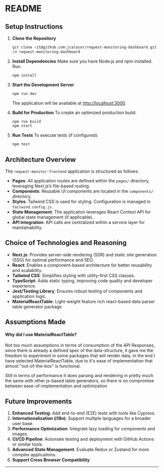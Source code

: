 
# README

## Setup Instructions

1. **Clone the Repository**
   ```bash
   git clone <it@github.com:jcalosor/request-monitoring-dashboard.git
   cd request-monitoring-dashboard
   ```

2. **Install Dependencies**
   Make sure you have Node.js and npm installed. Run:
   ```bash
   npm install
   ```

3. **Start the Development Server**
   ```bash
   npm run dev
   ```
   The application will be available at [http://localhost:3000](http://localhost:3000).

4. **Build for Production**
   To create an optimized production build:
   ```bash
   npm run build
   npm start
   ```

5. **Run Tests**
   To execute tests (if configured):
   ```bash
   npm test
   ```

## Architecture Overview

The `request-monitor-frontend` application is structured as follows:

- **Pages**: All application routes are defined within the `pages/` directory, leveraging Next.js’s file-based routing.
- **Components**: Reusable UI components are located in the `components/` directory.
- **Styles**: Tailwind CSS is used for styling. Configuration is managed in `tailwind.config.js`.
- **State Management**: The application leverages React Context API for global state management (if applicable).
- **API Integration**: API calls are centralized within a service layer for maintainability.

## Choice of Technologies and Reasoning

- **Next.js**: Provides server-side rendering (SSR) and static site generation (SSG) for optimal performance and SEO.
- **React**: Enables a component-based architecture for better reusability and scalability.
- **Tailwind CSS**: Simplifies styling with utility-first CSS classes.
- **TypeScript**: Adds static typing, improving code quality and developer experience.
- **Jest/Testing Library**: Ensures robust testing of components and application logic.
- **MaterialReactTable**: Light-weight feature rich react-based data parser table generator package

## Assumptions Made

#### Why did I use MaterialReactTable?

Not too much assumptions in terms of consumption of the API Responses, since there is already a defined spec of the data-structure, 
it gave me the freedom to experiment in some packages that will render data, in the end I have selected MaterialReactTable,
due to it's ease of implementation that almost "out-of-the-box" is functional.

Still in terms of performance it does parsing and rendering in pretty much the same with other js-based table generators,
so there is no compromise between ease-of-implementation and optimization

## Future Improvements

1. **Enhanced Testing**: Add end-to-end (E2E) tests with tools like Cypress.
2. **Internationalization (i18n)**: Support multiple languages for a broader user base.
3. **Performance Optimization**: Integrate lazy loading for components and images.
4. **CI/CD Pipeline**: Automate testing and deployment with GitHub Actions or similar tools.
5. **Advanced State Management**: Evaluate Redux or Zustand for more complex applications.
6. **Support Cross Browser Compatibility**

---

